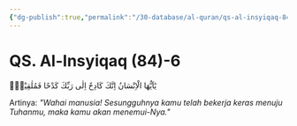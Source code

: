 ```yaml
---
{"dg-publish":true,"permalink":"/30-database/al-quran/qs-al-insyiqaq-84-6/"}
---
```



# QS. Al-Insyiqaq (84)-6
يٰٓاَيُّهَا الْاِنْسَانُ اِنَّكَ كَادِحٌ اِلٰى رَبِّكَ كَدْحًا فَمُلٰقِيْهِۚ 

Artinya: *"Wahai manusia! Sesungguhnya kamu telah bekerja keras menuju Tuhanmu, maka kamu akan menemui-Nya."*
